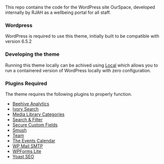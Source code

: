 This repo contains the code for the WordPress site OurSpace, developed internally by RJAH as a wellbeing portal for all staff.

### Wordpress

WordPress is required to use this theme, initially built to be compatible with version 6.5.2

### Developing the theme 

Running this theme locally can be achived using [Local](https://localwp.com/) which allows you to run a containered version of WordPress locally with zero configuration. 

### Plugins Required

The theme requires the following plugins to properly function.

- [Beehive Analytics](https://wpmudev.com/project/beehive-analytics-pro/)
- [Ivory Search](http://mindful-percy.local/wp-admin/plugin-install.php?tab=plugin-information&plugin=add-search-to-menu&TB_iframe=true&width=600&height=550)
- [Media Library Categories](http://mindful-percy.local/wp-admin/plugin-install.php?tab=plugin-information&plugin=wp-media-library-categories&TB_iframe=true&width=600&height=550)
- [Search & Filter](http://mindful-percy.local/wp-admin/plugin-install.php?tab=plugin-information&plugin=search-filter&TB_iframe=true&width=600&height=550)
- [Secure Custom Fields](http://mindful-percy.local/wp-admin/plugin-install.php?tab=plugin-information&plugin=advanced-custom-fields&TB_iframe=true&width=600&height=550)
- [Smush](http://mindful-percy.local/wp-admin/plugin-install.php?tab=plugin-information&plugin=wp-smushit&TB_iframe=true&width=600&height=550)
- [Team](http://mindful-percy.local/wp-admin/plugin-install.php?tab=plugin-information&plugin=tlp-team&TB_iframe=true&width=600&height=550)
- [The Events Calendar](http://mindful-percy.local/wp-admin/plugin-install.php?tab=plugin-information&plugin=the-events-calendar&TB_iframe=true&width=600&height=550)
- [WP Mail SMTP](http://mindful-percy.local/wp-admin/plugin-install.php?tab=plugin-information&plugin=wp-mail-smtp&TB_iframe=true&width=600&height=550)
- [WPForms Lite](http://mindful-percy.local/wp-admin/plugin-install.php?tab=plugin-information&plugin=wpforms-lite&TB_iframe=true&width=600&height=550)
- [Yoast SEO](http://mindful-percy.local/wp-admin/plugin-install.php?tab=plugin-information&plugin=wordpress-seo&TB_iframe=true&width=600&height=550)

